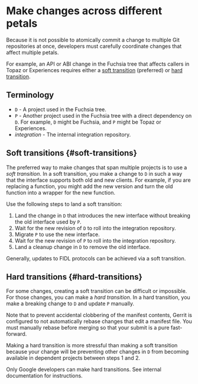 # Make changes across different petals

Because it is not possible to atomically commit a change to multiple Git
repositories at once, developers must carefully coordinate changes that
affect multiple petals.

For example, an API or ABI change in the Fuchsia tree that affects callers
in Topaz or Experiences requires either a
[soft transition](#soft-transitions) (preferred) or [hard transition](#hard-transitions).

## Terminology

*  `D` - A project used in the Fuchsia tree.
*  `P` - Another project used in the Fuchsia tree with a direct dependency on `D`.
For example, `D` might be Fuchsia, and `P` might be Topaz or Experiences.
*  *integration* - The internal integration repository.

## Soft transitions {#soft-transitions}

The preferred way to make changes that span multiple projects is to use a
*soft transition*. In a soft transition, you make a change to `D` in such a
way that the interface supports both old and new clients. For example, if you
are replacing a function, you might add the new version and turn the old
function into a wrapper for the new function.

Use the following steps to land a soft transition:

1. Land the change in `D` that introduces the new interface without breaking
   the old interface used by `P`.
1. Wait for the new revision of `D` to roll into the integration repository.
1. Migrate `P` to use the new interface.
1. Wait for the new revision of `P` to roll into the integration repository.
1. Land a cleanup change in `D` to remove the old interface.

Generally, updates to FIDL protocols can be achieved via a soft transition.

## Hard transitions {#hard-transitions}

For some changes, creating a soft transition can be difficult or impossible. For
those changes, you can make a *hard transition*. In a hard transition, you make
a breaking change to `D` and update `P` manually.

Note that to prevent accidental clobbering of the manifest contents, Gerrit is
configured to not automatically rebase changes that edit a manifest file. You
must manually rebase before merging so that your submit is a pure fast-forward.

Making a hard transition is more stressful than making a soft transition because
your change will be preventing other changes in `D` from becoming available in
dependent projects between steps 1 and 2.

Only Google developers can make hard transitions. See internal documentation for
instructions.

[getting-source]: get-started/get_fuchsia_source.md "Getting source"
